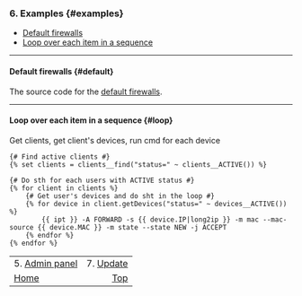 ### 6. Examples {#examples}
- [Default firewalls](#default)
- [Loop over each item in a sequence](#loop)
***

#### Default firewalls {#default}
The source code for the [default firewalls](examples/default).
***

#### Loop over each item in a sequence {#loop}
 Get clients, get client's devices, run cmd for each device
```django
{# Find active clients #}
{% set clients = clients__find("status=" ~ clients__ACTIVE()) %}

{# Do sth for each users with ACTIVE status #}
{% for client in clients %}
    {# Get user's devices and do sht in the loop #}
    {% for device in client.getDevices("status=" ~ devices__ACTIVE()) %}
        {{ ipt }} -A FORWARD -s {{ device.IP|long2ip }} -m mac --mac-source {{ device.MAC }} -m state --state NEW -j ACCEPT
    {% endfor %}
{% endfor %}
```

|                           |                       |
| :------------------------ | --------------------: |
| 5. [Admin panel](./admin) | 7. [Update](./update) |
| [Home](../doc)            | [Top](#examples)      |